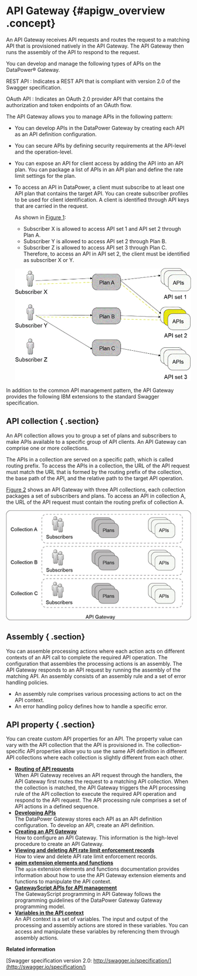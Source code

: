 # API Gateway {#apigw_overview .concept}

An API Gateway receives API requests and routes the request to a matching API that is provisioned natively in the API Gateway. The API Gateway then runs the assembly of the API to respond to the request.

You can develop and manage the following types of APIs on the DataPower® Gateway.

 REST API
 :   Indicates a REST API that is compliant with version 2.0 of the Swagger specification.

  OAuth API
 :   Indicates an OAuth 2.0 provider API that contains the authorization and token endpoints of an OAuth flow.

 The API Gateway allows you to manage APIs in the following pattern:

-   You can develop APIs in the DataPower Gateway by creating each API as an API definition configuration.
-   You can secure APIs by defining security requirements at the API-level and the operation-level.
-   You can expose an API for client access by adding the API into an API plan. You can package a list of APIs in an API plan and define the rate limit settings for the plan.
-   To access an API in DataPower, a client must subscribe to at least one API plan that contains the target API. You can create subscriber profiles to be used for client identification. A client is identified through API keys that are carried in the request.

    As shown in [Figure 1](#subscription):

    -   Subscriber X is allowed to access API set 1 and API set 2 through Plan A.
    -   Subscriber Y is allowed to access API set 2 through Plan B.
    -   Subscriber Z is allowed to access API set 3 through Plan C.
    Therefore, to access an API in API set 2, the client must be identified as subscriber X or Y.

    ![](apigw_subscription.gif "Subscribers, plans, and APIs")


In addition to the common API management pattern, the API Gateway provides the following IBM extensions to the standard Swagger specification.

## API collection { .section}

An API collection allows you to group a set of plans and subscribers to make APIs available to a specific group of API clients. An API Gateway can comprise one or more collections.

The APIs in a collection are served on a specific path, which is called routing prefix. To access the APIs in a collection, the URL of the API request must match the URL that is formed by the routing prefix of the collection, the base path of the API, and the relative path to the target API operation.

[Figure 2](#container) shows an API Gateway with three API collections, each collection packages a set of subscribers and plans. To access an API in collection A, the URL of the API request must contain the routing prefix of collection A.

![](apigw_collections.gif "API collections")

## Assembly { .section}

You can assemble processing actions where each action acts on different contexts of an API call to complete the required API operation. The configuration that assembles the processing actions is an assembly. The API Gateway responds to an API request by running the assembly of the matching API. An assembly consists of an assembly rule and a set of error handling policies.

-   An assembly rule comprises various processing actions to act on the API context.
-   An error handling policy defines how to handle a specific error.

## API property { .section}

You can create custom API properties for an API. The property value can vary with the API collection that the API is provisioned in. The collection-specific API properties allow you to use the same API definition in different API collections where each collection is slightly different from each other.

-   **[Routing of API requests](apigw_apirequestrouting.md)**  
When API Gateway receives an API request through the handlers, the API Gateway first routes the request to a matching API collection. When the collection is matched, the API Gateway triggers the API processing rule of the API collection to execute the required API operation and respond to the API request. The API processing rule comprises a set of API actions in a defined sequence.
-   **[Developing APIs](apigw_configuringapi.md)**  
The DataPower Gateway stores each API as an API definition configuration. To develop an API, create an API definition.
-   **[Creating an API Gateway](apigw_configuringapigw.md)**  
How to configure an API Gateway. This information is the high-level procedure to create an API Gateway.
-   **[Viewing and deleting API rate limit enforcement records](apigw_ratelimit_view_delete_records.md)**  
How to view and delete API rate limit enforcement records.
-   **[apim extension elements and functions](apigw_extensions.md)**  
The `apim` extension elements and functions documentation provides information about how to use the API Gateway extension elements and functions to manipulate the API context.
-   **[GatewayScript APIs for API management](apigateway_gatewayscript_general.md)**  
The GatewayScript programming in API Gateway follows the programming guidelines of the DataPower Gateway Gateway programming model.
-   **[Variables in the API context](apigw_contextvariables.md)**  
An API context is a set of variables. The input and output of the processing and assembly actions are stored in these variables. You can access and manipulate these variables by referencing them through assembly actions.

**Related information**  


[Swagger specification version 2.0: http://swagger.io/specification/](http://swagger.io/specification/)

